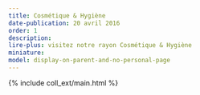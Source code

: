 ```yaml
---
title: Cosmétique & Hygiène
date-publication: 20 avril 2016
order: 1
description: 
lire-plus: visitez notre rayon Cosmétique & Hygiène
miniature:
model: display-on-parent-and-no-personal-page
---
```


<!-- ******************************** -->
<!-- **** intro rayon **** -->



<!-- **** fin intro rayon ********* -->
<!-- ****************************** -->
<!--fin-excerpt-->

{% include coll_ext/main.html %}

